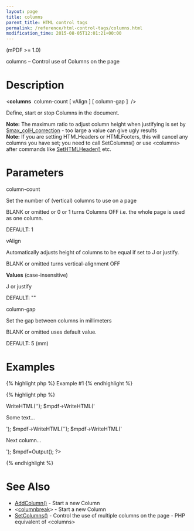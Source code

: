 ```yaml
---
layout: page
title: columns
parent_title: HTML control tags
permalink: /reference/html-control-tags/columns.html
modification_time: 2015-08-05T12:01:21+00:00
---
```


<p>(mPDF &gt;= 1.0)</p>
<p>columns – Control use of Columns on the page</p>

# Description

<p class="manual_block">&lt;<b>columns</b>&nbsp; <span class="parameter">column-count</span> [ <span class="parameter">vAlign</span> ] [ <span class="parameter">column-gap</span> ]&nbsp; /&gt;</p>
<p>Define, start or stop Columns in the document.</p>

<div class="alert alert-info" role="alert"><strong>Note:</strong> The maximum ratio to adjust column height when justifying is set by <a href="{{ "/reference/mpdf-variables/max-colh-correction.html" | prepend: site.baseurl }}">$max_colH_correction</a> - too large a value can give ugly results</div>

<div class="alert alert-info" role="alert"><strong>Note:</strong> If you are setting HTMLHeaders or HTMLFooters, this will cancel any columns you have set; you need to call SetColumns() or use &lt;columns&gt; after commands like <a href="{{ "/reference/mpdf-functions/sethtmlheader.html" | prepend: site.baseurl }}">SetHTMLHeader()</a> etc.</div>

# Parameters

<p class="manual_param_dt"><span class="parameter">column-count</span></p>
<p class="manual_param_dd">Set the number of (vertical) columns to use on a page

<span class="smallblock">BLANK</span>&nbsp;or omitted or 0 or 1 turns Columns OFF i.e. the whole page is used as one column.

<span class="smallblock">DEFAULT</span>: 1</p>
<p class="manual_param_dt"><span class="parameter">vAlign</span></p>
<p class="manual_param_dd">Automatically adjusts height of columns to be equal if set to J or justify.

<span class="smallblock">BLANK</span>&nbsp;or omitted turns vertical-alignment OFF</p>
<p class="manual_param_dd"><b>Values</b> (case-insensitive)

J or justify

<span class="smallblock">DEFAULT</span>: ""</p>
<p class="manual_param_dt"><span class="parameter">column-gap</span></p>
<p class="manual_param_dd">Set the gap between columns in millimeters

<span class="smallblock">BLANK</span>&nbsp;or omitted uses default value.

<span class="smallblock">DEFAULT</span>: 5 (mm)</p>

# Examples

{% highlight php %}
Example #1
{% endhighlight %}

{% highlight php %}
<?php

$mpdf=new mPDF();

$mpdf->WriteHTML('<columns column-count="3" vAlign="J" column-gap="7" />');

$mpdf->WriteHTML('<p>Some text...</p>');

$mpdf->WriteHTML('<columnbreak />');

$mpdf->WriteHTML('<p>Next column...</p>');

$mpdf=Output();

?>
{% endhighlight %}

# See Also

<ul>
<li class="manual_boxlist"><a href="{{ "/reference/mpdf-functions/addcolumn.html" | prepend: site.baseurl }}">AddColumn()</a> - Start a new Column</li>
<li class="manual_boxlist">&lt;<a href="{{ "/reference/html-control-tags/columnbreak.html" | prepend: site.baseurl }}">columnbreak</a>&gt; - Start a new Column</li>
<li class="manual_boxlist"><a href="{{ "/reference/mpdf-functions/setcolumns.html" | prepend: site.baseurl }}">SetColumns()</a> - Control the use of multiple columns on the page - PHP equivalent of &lt;columns&gt;</li>
</ul>
